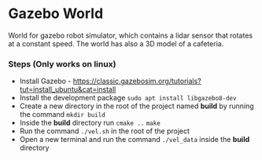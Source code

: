# Gazebo World
World for gazebo robot simulator, which contains a lidar sensor that rotates at a constant speed. The world has also a 3D model of a cafeteria.

### Steps (Only works on linux)
- Install Gazebo - https://classic.gazebosim.org/tutorials?tut=install_ubuntu&cat=install
- Install the development package `sudo apt install libgazebo8-dev`
- Create a new directory in the root of the project named **build** by running the command `mkdir build`
- Inside the **build** directory run `cmake ..` `make`
- Run the command `./vel.sh` in the root of the project
- Open a new terminal and run the command `./vel_data` inside the **build** directory